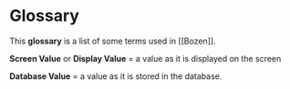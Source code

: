 # Glossary

This **glossary** is a list of some terms used in [[Bozen]].

**Screen Value** or **Display Value** = a value as it is displayed on the screen

**Database Value** = a value as it is stored in the database.

